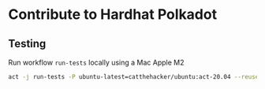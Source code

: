 # Contribute to Hardhat Polkadot

## Testing

Run workflow `run-tests` locally using a Mac Apple M2

```bash
act -j run-tests -P ubuntu-latest=catthehacker/ubuntu:act-20.04 --reuse
```


